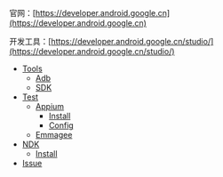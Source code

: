 官网：[https://developer.android.google.cn](https://developer.android.google.cn)

开发工具：[https://developer.android.google.cn/studio/](https://developer.android.google.cn/studio/)

* [Tools](android/tools.md)
  * [Adb](android/tools/adb.md)
  * [SDK](android/tools/sdk.md)
* [Test](android/test.md)
  * [Appium](android/test/appium.md)
    * [Install](android/test/appium/install.md)
    * [Config](android/test/appium/config.md)
  * [Emmagee](android/test/emmagee.md)
* [NDK](android/ndk.md)
  * [Install](android/ndk/install.md)
* [Issue](android/issue.md)



